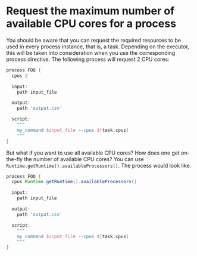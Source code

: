# Request the maximum number of available CPU cores for a process

You should be aware that you can request the required resources to be used in 
every process instance, that is, a task. Depending on the executor, this will be
 taken into consideration when you use the corresponding process directive. The
following process will request 2 CPU cores:

```Groovy
process FOO {
  cpus 2

  input:
    path input_file

  output:
    path 'output.csv'

  script:
    """
    my_command $input_file --cpus ${task.cpus}
    """
}
```

But what if you want to use all available CPU cores? How does one get on-the-fly
 the number of available CPU cores? You can use 
`Runtime.getRuntime().availableProcessors()`. The process would look like:

```Groovy
process FOO {
  cpus Runtime.getRuntime().availableProcessors()

  input:
    path input_file

  output:
    path 'output.csv'

  script:
    """
    my_command $input_file --cpus ${task.cpus}
    """
}
```
